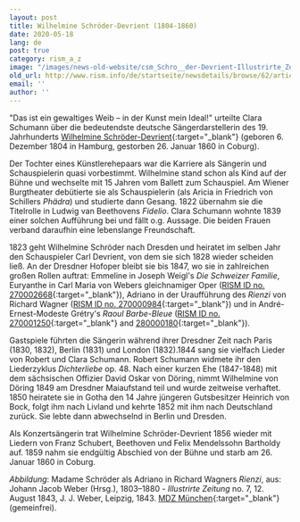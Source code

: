 ```yaml
---
layout: post
title: Wilhelmine Schröder-Devrient (1804-1860)
date: 2020-05-18
lang: de
post: true
category: rism_a_z
image: "/images/news-old-website/csm_Schro__der-Devrient-Illustrirte_Zeitung__1843__07_013_4_Adriano_9e256ca086.png"
old_url: http://www.rism.info/de/startseite/newsdetails/browse/62/article/64/wilhelmine-schroeder-devrient-1804-1860.html
email: ''
author: ''
---
```



"Das ist ein gewaltiges Weib – in der Kunst mein Ideal!" urteilte Clara Schumann über die bedeutendste deutsche Sängerdarstellerin des 19. Jahrhunderts [Wilhelmine Schröder-Devrient](https://opac.rism.info/search?View=rism&q=Schr%C3%B6der+Devrient+Wilhelmine&Language=en){:target="_blank"} (geboren 6. Dezember 1804 in Hamburg, gestorben 26. Januar 1860 in Coburg).

Der Tochter eines Künstlerehepaars war die Karriere als Sängerin und Schauspielerin quasi vorbestimmt. Wilhelmine stand schon als Kind auf der Bühne und wechselte mit 15 Jahren vom Ballett zum Schauspiel. Am Wiener Burgtheater debütierte sie als Schauspielerin (als Aricia in Friedrich von Schillers _Phädra_) und studierte dann Gesang. 1822 übernahm sie die Titelrolle in Ludwig van Beethovens _Fidelio_. Clara Schumann wohnte 1839 einer solchen Aufführung bei und fällt o.g. Aussage. Die beiden Frauen verband daraufhin eine lebenslange Freundschaft.

1823 geht Wilhelmine Schröder nach Dresden und heiratet im selben Jahr den Schauspieler Carl Devrient, von dem sie sich 1828 wieder scheiden ließ. An der Dresdner Hofoper bleibt sie bis 1847, wo sie in zahlreichen großen Rollen auftrat: Emmeline in Joseph Weigl's _Die Schweizer Familie_, Euryanthe in Carl Maria von Webers gleichnamiger Oper ([RISM ID no. 270002668](https://opac.rism.info/search?id=270002668&View=rism){:target="_blank"}), Adriano in der Uraufführung des _Rienzi_ von Richard Wagner ([RISM ID no. 270000984](https://opac.rism.info/search?id=270000984&View=rism){:target="_blank"}) und in André-Ernest-Modeste Grétry's _Raoul Barbe-Bleue_ ([RISM ID no. 270001250](https://opac.rism.info/search?id=270001250&View=rism){:target="_blank"} and [280000180](https://opac.rism.info/search?id=280000180&View=rism){:target="_blank"}).

Gastspiele führten die Sängerin während ihrer Dresdner Zeit nach Paris (1830, 1832), Berlin (1831) und London (1832).1844 sang sie vielfach Lieder von Robert und Clara Schumann. Robert Schumann widmete ihr den Liederzyklus _Dichterliebe_ op. 48. Nach einer kurzen Ehe (1847-1848) mit dem sächsischen Offizier David Oskar von Döring, nimmt Wilhelmine von Döring 1849 am Dresdner Maiaufstand teil und wurde zeitweise verhaftet. 1850 heiratete sie in Gotha den 14 Jahre jüngeren Gutsbesitzer Heinrich von Bock, folgt ihm nach Livland und kehrte 1852 mit ihm nach Deutschland zurück. Sie lebte dann abwechselnd in Berlin und Dresden.

Als Konzertsängerin trat Wilhelmine Schröder-Devrient 1856 wieder mit Liedern von Franz Schubert, Beethoven und Felix Mendelssohn Bartholdy auf. 1859 nahm sie endgültig Abschied von der Bühne und starb am 26. Januar 1860 in Coburg.


_Abbildung_: Madame Schröder als Adriano in Richard Wagners _Rienzi_, aus: Johann Jacob Weber (Hrsg.), 1803–1880 - _Illustrirte Zeitung_ no. 7, 12. August 1843, J. J. Weber, Leipzig, 1843. [MDZ München](https://commons.wikimedia.org/w/index.php?curid=34793830){:target="_blank"} (gemeinfrei).



<script type="text/javascript">var switchTo5x=true;</script><script type="text/javascript" src="http://w.sharethis.com/button/buttons.js"></script><script type="text/javascript">stLight.options({publisher: "9b601438-1ce1-49d8-bfd7-9cff5df54c17", doNotHash: false, doNotCopy: false, hashAddressBar: false});</script>